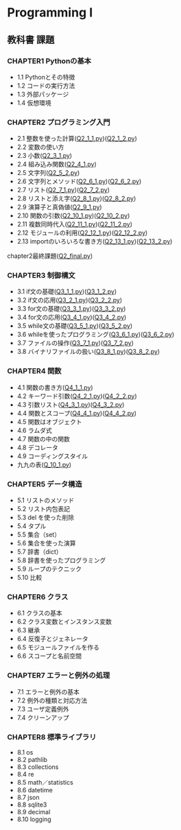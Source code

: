 # Programming I
## 教科書 課題
### CHAPTER1 Pythonの基本
- 1.1 Pythonとその特徴
- 1.2 コードの実行方法
- 1.3 外部パッケージ
- 1.4 仮想環境
### CHAPTER2 プログラミング入門
- 2.1 整数を使った計算([Q2_1_1.py](CHAPTER02/Q2_1_1.py))([Q2_1_2.py](CHAPTER02/Q2_1_2.py))
- 2.2 変数の使い方
- 2.3 小数([Q2_3_1.py](CHAPTER02/Q2_3_1.py))
- 2.4 組み込み関数([Q2_4_1.py](CHAPTER02/Q2_4_1.py))  
- 2.5 文字列([Q2_5_2.py](CHAPTER02/Q2_5_2.py))
- 2.6 文字列とメソッド([Q2_6_1.py](CHAPTER02/Q2_6_1.py))([Q2_6_2.py](CHAPTER02/Q2_6_2.py))
- 2.7 リスト([Q2_7_1.py](CHAPTER02/Q2_7_1.py))([Q2_7_2.py](CHAPTER02/Q2_7_2.py))
- 2.8 リストと添え字([Q2_8_1.py](CHAPTER02/Q2_8_1.py))([Q2_8_2.py](CHAPTER02/Q2_8_2.py))
- 2.9 演算子と真偽値([Q2_9_1.py](CHAPTER02/Q2_9_1.py))
- 2.10 関数の引数([Q2_10_1.py](CHAPTER02/Q2_10_1.py))([Q2_10_2.py](CHAPTER02/Q2_10_2.py))
- 2.11 複数同時代入([Q2_11_1.py](CHAPTER02/Q2_11_1.py))([Q2_11_2.py](CHAPTER02/Q2_11_2.py))
- 2.12 モジュールの利用([Q2_12_1.py](CHAPTER02/Q2_12_1.py))([Q2_12_2.py](CHAPTER02/Q2_12_2.py))
- 2.13 importのいろいろな書き方([Q2_13_1.py](CHAPTER02/Q2_13_1.py))([Q2_13_2.py](CHAPTER02/Q2_13_2.py))

chapter2最終課題([Q2_final.py](CHAPTER02/Q2_final.py))
### CHAPTER3 制御構文
- 3.1 if文の基礎([Q3_1_1.py](CHAPTER03/Q3_1_1.py))([Q3_1_2.py](CHAPTER03/Q3_1_2.py))
- 3.2 if文の応用([Q3_2_1.py](CHAPTER03/Q3_2_1.py))([Q3_2_2.py](CHAPTER03/Q3_2_2.py))
- 3.3 for文の基礎([Q3_3_1.py](CHAPTER03/Q3_3_1.py))([Q3_3_2.py](CHAPTER03/Q3_3_2.py))
- 3.4 for文の応用([Q3_4_1.py](CHAPTER03/Q3_4_1.py))([Q3_4_2.py](CHAPTER03/Q3_4_2.py))
- 3.5 while文の基礎([Q3_5_1.py](CHAPTER03/Q3_5_1.py))([Q3_5_2.py](CHAPTER03/Q3_5_2.py))
- 3.6 whileを使ったプログラミング([Q3_6_1.py](CHAPTER03/Q3_6_1.py))([Q3_6_2.py](CHAPTER03/Q3_6_2.py))
- 3.7 ファイルの操作([Q3_7_1.py](CHAPTER03/Q3_7_1.py))([Q3_7_2.py](CHAPTER03/Q3_7_2.py))
- 3.8 バイナリファイルの扱い([Q3_8_1.py](CHAPTER03/Q3_8_1.py))([Q3_8_2.py](CHAPTER03/Q3_8_2.py))
### CHAPTER4 関数
- 4.1 関数の書き方([Q4_1_1.py](CHAPTER04/Q4_1_1.py))
- 4.2 キーワード引数([Q4_2_1.py](CHAPTER04/Q4_2_1.py))([Q4_2_2.py](CHAPTER04/Q4_2_2.py))
- 4.3 引数リスト([Q4_3_1.py](CAHPTER04/Q4_3_1.py))([Q4_3_2.py](CHAPTER04/Q4_3_2.py))
- 4.4 関数とスコープ([Q4_4_1.py](CHAPTER04/Q4_4_1.py))([Q4_4_2.py](CHAPTER04/Q4_4_2.py))
- 4.5 関数はオブジェクト
- 4.6 ラムダ式
- 4.7 関数の中の関数
- 4.8 デコレータ
- 4.9 コーディングスタイル
- 九九の表([Q_10_1.py](CHAPTER04/Q_10_1.py))

### CHAPTER5 データ構造
- 5.1 リストのメソッド
- 5.2 リスト内包表記
- 5.3 del を使った削除
- 5.4 タプル
- 5.5 集合（set）
- 5.6 集合を使った演算
- 5.7 辞書（dict）
- 5.8 辞書を使ったプログラミング
- 5.9 ループのテクニック
- 5.10 比較
### CHAPTER6 クラス
- 6.1 クラスの基本
- 6.2 クラス変数とインスタンス変数
- 6.3 継承
- 6.4 反復子とジェネレータ
- 6.5 モジュールファイルを作る
- 6.6 スコープと名前空間
### CHAPTER7 エラーと例外の処理
- 7.1 エラーと例外の基本
- 7.2 例外の種類と対応方法
- 7.3 ユーザ定義例外
- 7.4 クリーンアップ
### CHAPTER8 標準ライブラリ
- 8.1 os
- 8.2 pathlib
- 8.3 collections
- 8.4 re
- 8.5 math／statistics
- 8.6 datetime
- 8.7 json
- 8.8 sqlite3
- 8.9 decimal
- 8.10 logging
